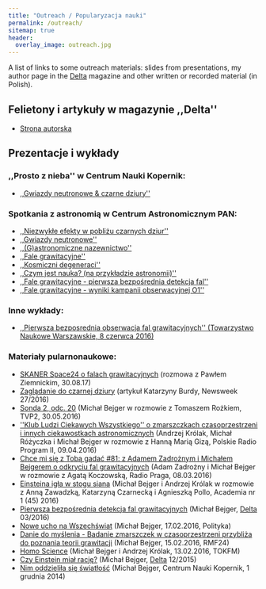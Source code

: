 ```yaml
---
title: "Outreach / Popularyzacja nauki" 
permalink: /outreach/
sitemap: true
header: 
  overlay_image: outreach.jpg
---
```


A list of links to some outreach materials: slides from presentations, 
my author page in the [Delta](http://www.deltami.edu.pl) 
magazine and other written or recorded material (in Polish).  

## Felietony i artykuły w magazynie ,,Delta''
* <a href="http://www.deltami.edu.pl/delta/autorzy/michal_bejger/">Strona autorska</a>

## Prezentacje i wykłady
 
### ,,Prosto z nieba'' w Centrum Nauki Kopernik: 
* <a href="../talks/gwiazdy_neutronowe_i_czarne_dziury.pdf">,,Gwiazdy neutronowe & czarne dziury''</a> 

### Spotkania z astronomią w Centrum Astronomicznym PAN: 
* <a href="../talks/wyklad.ppt">,,Niezwykłe efekty w pobliżu czarnych dziur''</a>
* <a href="../talks/gwiazdy_neutronowe.pdf">,,Gwiazdy neutronowe''</a>
* <a href="../talks/240111.pdf">,,(G)astronomiczne nazewnictwo''</a>
* <a href="../talks/falegrawitacyjne.odp">,,Fale grawitacyjne''</a>
* <a href="../talks/deg.pdf">,,Kosmiczni degeneraci''</a>
* <a href="../talks/czym_jest_nauka.pdf">,,Czym jest nauka? (na przykładzie astronomii)''</a>
* <a href="../talks/gw150914.pdf">,,Fale grawitacyjne - pierwsza bezpośrednia detekcja fal''</a>
* <a href="../talks/fg_afterO1.pdf">,,Fale grawitacyjne - wyniki kampanii obserwacyjnej O1''</a>

### Inne wykłady: 
* <a href="../talks/tnw080616.pdf">,,Pierwsza bezposrednia obserwacja fal grawitacyjnych''
                (Towarzystwo Naukowe Warszawskie, 8 czerwca 2016)
                </a>

### Materiały pularnonaukowe: 

* [SKANER Space24 o falach grawitacyjnych](http://www.space24.pl/653920,skaner-space24-bejger-o-falach-grawitacyjnych-bardzo-trudno-jest-wygiac-czasoprzestrzen-tak-by-zaczela-drgac) (rozmowa z Pawłem Ziemnickim, 30.08.17)  
* [Zaglądanie do czarnej dziury](http://www.newsweek.pl/plus/nauka/fale-grawitacyjne-astrofizycy-potwierdzili-ich-istnienie-w-kosmosie,artykuly,387949,1,z.html) (artykuł Katarzyny Burdy, Newsweek 27/2016) 
* [Sonda 2, odc. 20](http://vod.tvp.pl/25270514/odc-20) (Michał Bejger w rozmowie z Tomaszem Rożkiem, TVP2, 30.05.2016)
* [''Klub Ludzi Ciekawych Wszystkiego'' o zmarszczkach czasoprzestrzeni i innych ciekawostkach astronomicznych](http://www.polskieradio.pl/8/405/Artykul/1605382,Rewelacje-nie-tylko-z-teleskopu-Hubblea) (Andrzej Królak, Michał Różyczka i Michał Bejger w rozmowie z Hanną Marią Gizą, Polskie Radio Program II, 09.04.2016)
* [Chce mi się z Tobą gadać #81: z Adamem Zadrożnym i Michałem Bejgerem o odkryciu fal grawitacyjnych](http://radiopraga.pl/archiwum-audio/1126-81-z-adamem-zadroznym-i-michalem-bejgerem-o-odkryciu-fal-grawitacyjnych) (Adam Zadrożny i Michał Bejger w rozmowie z Agatą Koczowską, Radio Praga, 08.03.2016)
* [Einsteina igła w stogu siana](http://www.naukaonline.pl/nasze-teksty/nauki-scisle/item/2827-einsteina-igla-w-stogu-siana) (Michał Bejger i Andrzej Królak w rozmowie z Anną Zawadzką, Katarzyną Czarnecką i Agnieszką Pollo, Academia nr 1 (45) 2016)
* [Pierwsza bezpośrednia detekcja fal grawitacyjnych](http://www.deltami.edu.pl/temat/fizyka/grawitacja_i_wszechswiat/2016/02/21/Pierwsza_bezposrednia_detekcja_fal/) (Michał Bejger, [Delta](http://www.deltami.edu.pl) 03/2016)
* [Nowe ucho na Wszechświat](http://archiwum.polityka.pl/autor/michal-bejger,0,14305.html) (Michał Bejger, 17.02.2016, Polityka)
* [Danie do myślenia - Badanie zmarszczek w czasoprzestrzeni przybliża do poznania teorii grawitacji](http://www.rmf24.pl/tylko-w-rmf24/danie-do-myslenia/news-michal-bejger-badanie-zmarszczek-w-czasoprzestrzeni-przybliz,nId,2145865) (Michał Bejger, 15.02.2016, RMF24)
* [Homo Science](http://audycje.tokfm.pl/odcinek/Przeglad-naukowych-newsow-tygodnia-Rozmowa-z-Polakami-zaangazowanymi-w-odkrycie-fal-grawitacyjnych-prof-Andrzej-Krolak-i-dr-Michal-Bejger/34362) (Michał Bejger i Andrzej Królak, 13.02.2016, TOKFM)
* [Czy Einstein miał rację?](http://www.deltami.edu.pl/temat/fizyka/grawitacja_i_wszechswiat/2015/11/26/Czy_Einstein_mial_racje/) (Michał Bejger, [Delta](http://www.deltami.edu.pl) 12/2015)
* [Nim oddzieliła się światłość](http://www.kopernik.org.pl/orientuj-sie-w-nauce/20140/nim-oddzielila-sie-swiatlosc/) (Michał Bejger, Centrum Nauki Kopernik, 1 grudnia 2014)



